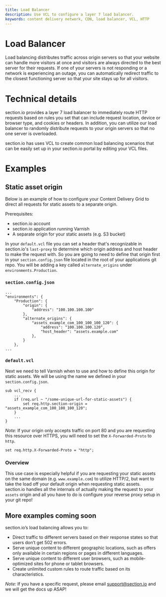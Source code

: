 ```yaml
---
title: Load Balancer
description: Use VCL to configure a layer 7 load balancer.
keywords: content delivery network, CDN, load balancer, VCL, HTTP
---
```

Load Balancer
=============

Load balancing distributes traffic across origin servers so that your website can handle more visitors at once and visitors are always directed to the best server for their requests. If one of your servers is not responding or a network is experiencing an outage, you can automatically redirect traffic to the closest functioning server so that your site stays up for all visitors.

Technical details
=================

section.io provides a layer 7 load balancer to immediately route HTTP requests based on rules you set that can include request location, device or browser type, and cookies or headers. In addition, you can utilize our load balancer to randomly distribute requests to your origin servers so that no one server is overloaded. 

section.io has uses VCL to create common load balancing scenarios that can be easily set up in your section.io portal by editing your VCL files.

Examples
========

## Static asset origin

Below is an example of how to configure your Content Delivery Grid to direct all requests for static assets to a separate origin.

Prerequisites:
* section.io account
* section.io application running Varnish
* A separate origin for your static assets (e.g. S3 bucket)

In your `default.vcl` file you can set a header that's recognizable in section.io's `last-proxy` to determine which origin address and host header to make the request with. So you are going to need to define that origin first in your `section.config.json` file located in the root of your applications git repo. You will be adding a key called `alternate_origins` under `environments.Production`.

### `section.config.json`
    
    ...
    "environments": {
        "Production": {
            "origin": {
                "address": "100.100.100.100"
            },
            "alternate_origins": {
                "assets_example_com_100_100_100_120": {
                    "address": "100.100.100.120",
                    "host_header": "assets.example.com"
                },
            }           
        },
    ...

### `default.vcl`

Next we need to tell Varnish when to use and how to define this origin for static assets. We will be using the name we defined in your `section.config.json`.

    sub vcl_recv {
        ...
        if (req.url ~ "/some-unique-url-for-static-assets") {
            set req.http.section-origin = "assets_example_com_100_100_100_120";    
        }
        ...
    }

*Note:* If your origin only accepts traffic on port 80 and you are requesting this resource over HTTPS, you will need to set the `X-Forwarded-Proto` to `http`.

    set req.http.X-Forwarded-Proto = "http";

### Overview

This use case is especially helpful if you are requesting your static assets on the same domain (e.g. `www.example.com`) to utilize HTTP/2, but want to take the load off your default origin when requesting static assets. section.io handles all the internals of actually making the request to your `assets` origin and all you have to do is configure your reverse proxy setup in your git repo!

## More examples coming soon

section.io’s load balancing allows you to:

* Direct traffic to different servers based on their response states so that users don’t get 502 errors.
* Serve unique content to different geographic locations, such as offers only available in certain regions or pages in different languages.
* Serve unique content to different user browsers, such as mobile-optimized sites for phone or tablet browsers.
* Create unlimited custom rules to route traffic based on its characteristics.

*Note:* If you have a specific request, please email support@section.io and we will get the docs up ASAP!




